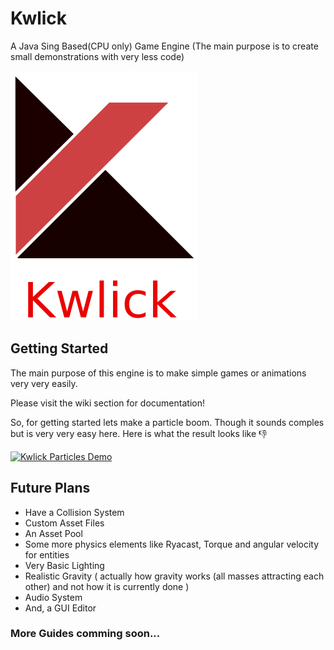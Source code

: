 # Kwlick
A Java Sing Based(CPU only) Game Engine (The main purpose is to create small demonstrations with very less code)

![Kwlick Logo](https://raw.githubusercontent.com/Jaysmito101/Kwlick/b832e54e8840da73094feb30c4cb7a6bf80c054b/Branding/logo_medium.svg)

## Getting Started

The main purpose of this engine is to make simple games or animations very very easily.

Please visit the wiki section for documentation!

So, for getting started lets make a particle boom.
Though it sounds comples but is very very easy here.
Here is what the result looks like 👎

[![Kwlick Particles Demo](https://res.cloudinary.com/marcomontalbano/image/upload/v1622711748/video_to_markdown/images/youtube--1ENgz4ZAB1Q-c05b58ac6eb4c4700831b2b3070cd403.jpg)](https://youtu.be/1ENgz4ZAB1Q "Kwlick Particles Demo")

## Future Plans

* Have a Collision System
* Custom Asset Files
* An Asset Pool
* Some more physics elements like Ryacast, Torque and angular velocity for entities
* Very Basic Lighting
* Realistic Gravity ( actually how gravity works (all masses attracting each other) and not how it is currently done )
* Audio System
* And, a GUI Editor

### More Guides comming soon...
